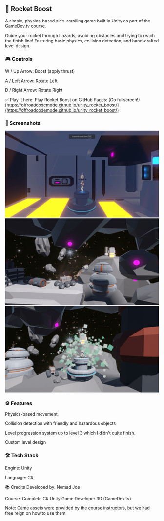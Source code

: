 ## 🚀 Rocket Boost
A simple, physics-based side-scrolling game built in Unity as part of the GameDev.tv course.

Guide your rocket through hazards, avoiding obstacles and trying to reach the finish line! Featuring basic physics, collision detection, and hand-crafted level design.

### 🎮 Controls
W / Up Arrow: Boost (apply thrust)

A / Left Arrow: Rotate Left

D / Right Arrow: Rotate Right

✅ Play it here:
Play Rocket Boost on GitHub Pages: (Go fullscreen!) [https://offroadcodemode.github.io/unity_rocket_boost/](https://offroadcodemode.github.io/unity_rocket_boost/)

### 📸 Screenshots
![Screenshot 1](screenshots/rocket_boost_1-min.png) ![Screenshot 2](screenshots/rocket_boost_2-min.png) ![Screenshot 3](screenshots/rocket_boost_3-min.png)

### ⚙️ Features
Physics-based movement

Collision detection with friendly and hazardous objects

Level progression system up to level 3 which I didn't quite finish.

Custom level design

### 🛠️ Tech Stack
Engine: Unity

Language: C#

📚 Credits
Developed by: Nomad Joe

Course: Complete C# Unity Game Developer 3D (GameDev.tv)

Note: Game assets were provided by the course instructors, but we had free reign on how to use them.
